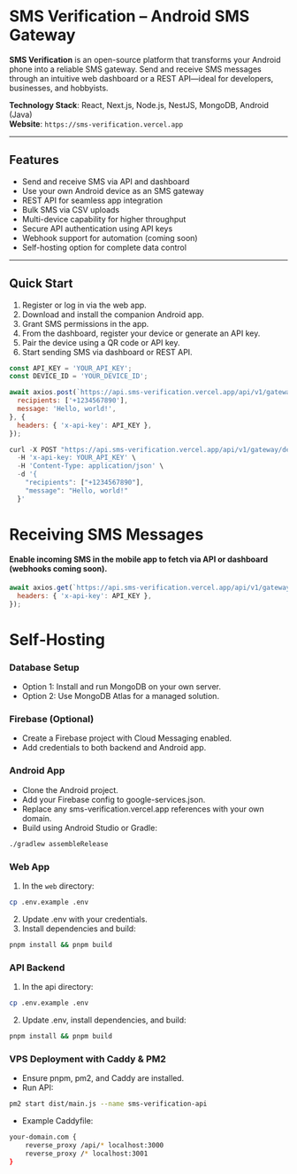 # SMS Verification – Android SMS Gateway

**SMS Verification** is an open-source platform that transforms your Android phone into a reliable SMS gateway. Send and receive SMS messages through an intuitive web dashboard or a REST API—ideal for developers, businesses, and hobbyists.

**Technology Stack**: React, Next.js, Node.js, NestJS, MongoDB, Android (Java)  
**Website**: `https://sms-verification.vercel.app`

---

## Features

- Send and receive SMS via API and dashboard  
- Use your own Android device as an SMS gateway  
- REST API for seamless app integration  
- Bulk SMS via CSV uploads  
- Multi-device capability for higher throughput  
- Secure API authentication using API keys  
- Webhook support for automation (coming soon)  
- Self-hosting option for complete data control

---

## Quick Start

1. Register or log in via the web app.  
2. Download and install the companion Android app.  
3. Grant SMS permissions in the app.  
4. From the dashboard, register your device or generate an API key.  
5. Pair the device using a QR code or API key.  
6. Start sending SMS via dashboard or REST API.

```javascript
const API_KEY = 'YOUR_API_KEY';
const DEVICE_ID = 'YOUR_DEVICE_ID';

await axios.post(`https://api.sms-verification.vercel.app/api/v1/gateway/devices/${DEVICE_ID}/send-sms`, {
  recipients: ['+1234567890'],
  message: 'Hello, world!',
}, {
  headers: { 'x-api-key': API_KEY },
});

curl -X POST "https://api.sms-verification.vercel.app/api/v1/gateway/devices/YOUR_DEVICE_ID/send-sms" \
  -H 'x-api-key: YOUR_API_KEY' \
  -H 'Content-Type: application/json' \
  -d '{
    "recipients": ["+1234567890"],
    "message": "Hello, world!"
  }'

  ```

# Receiving SMS Messages
#### Enable incoming SMS in the mobile app to fetch via API or dashboard (webhooks coming soon).

```javascript
await axios.get(`https://api.sms-verification.vercel.app/api/v1/gateway/devices/${DEVICE_ID}/get-received-sms`, {
  headers: { 'x-api-key': API_KEY },
});

```

# Self‑Hosting
### Database Setup
- Option 1: Install and run MongoDB on your own server.
- Option 2: Use MongoDB Atlas for a managed solution.

### Firebase (Optional)
- Create a Firebase project with Cloud Messaging enabled.
- Add credentials to both backend and Android app.

### Android App
- Clone the Android project.
- Add your Firebase config to google-services.json.
- Replace any sms-verification.vercel.app references with your own domain.
- Build using Android Studio or Gradle:
```bash
./gradlew assembleRelease
```

### Web App
1. In the `web` directory:
```bash
cp .env.example .env
```
2. Update .env with your credentials.
3. Install dependencies and build:
```bash
pnpm install && pnpm build
```

### API Backend
1. In the api directory:
```bash
cp .env.example .env
```
2. Update .env, install dependencies, and build:
```bash
pnpm install && pnpm build
```

### VPS Deployment with Caddy & PM2
- Ensure pnpm, pm2, and Caddy are installed.
- Run API:
```bash
pm2 start dist/main.js --name sms-verification-api
```
- Example Caddyfile:
```bash
your-domain.com {
    reverse_proxy /api/* localhost:3000
    reverse_proxy /* localhost:3001
}
```
